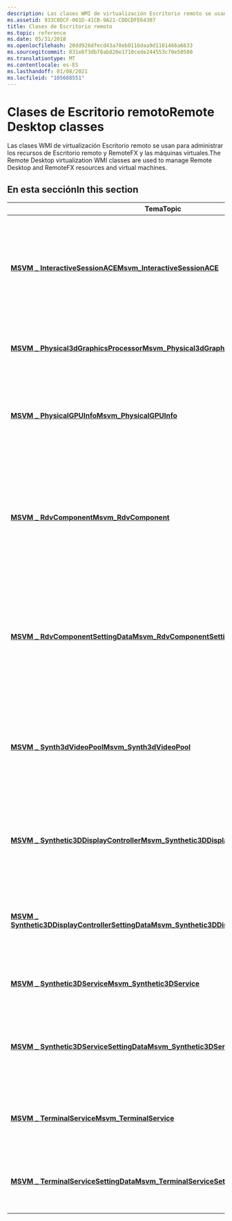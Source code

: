 ```yaml
---
description: Las clases WMI de virtualización Escritorio remoto se usan para administrar los recursos de Escritorio remoto y RemoteFX y las máquinas virtuales.
ms.assetid: 933C8DCF-061D-41CB-9A21-CDDCDFE64307
title: Clases de Escritorio remoto
ms.topic: reference
ms.date: 05/31/2018
ms.openlocfilehash: 20dd926dfecd43a78eb0116daa9d1161466a6633
ms.sourcegitcommit: 831e8f3db78ab820e1710cede244553c70e50500
ms.translationtype: MT
ms.contentlocale: es-ES
ms.lasthandoff: 01/08/2021
ms.locfileid: "105688551"
---
```

# <a name="remote-desktop-classes"></a><span data-ttu-id="cb9ae-103">Clases de Escritorio remoto</span><span class="sxs-lookup"><span data-stu-id="cb9ae-103">Remote Desktop classes</span></span>

<span data-ttu-id="cb9ae-104">Las clases WMI de virtualización Escritorio remoto se usan para administrar los recursos de Escritorio remoto y RemoteFX y las máquinas virtuales.</span><span class="sxs-lookup"><span data-stu-id="cb9ae-104">The Remote Desktop virtualization WMI classes are used to manage Remote Desktop and RemoteFX resources and virtual machines.</span></span>

## <a name="in-this-section"></a><span data-ttu-id="cb9ae-105">En esta sección</span><span class="sxs-lookup"><span data-stu-id="cb9ae-105">In this section</span></span>



| <span data-ttu-id="cb9ae-106">Tema</span><span class="sxs-lookup"><span data-stu-id="cb9ae-106">Topic</span></span>                                                                                                            | <span data-ttu-id="cb9ae-107">Descripción</span><span class="sxs-lookup"><span data-stu-id="cb9ae-107">Description</span></span>                                                                                                                                                  |
|------------------------------------------------------------------------------------------------------------------|--------------------------------------------------------------------------------------------------------------------------------------------------------------|
| [<span data-ttu-id="cb9ae-108">**MSVM \_ InteractiveSessionACE**</span><span class="sxs-lookup"><span data-stu-id="cb9ae-108">**Msvm\_InteractiveSessionACE**</span></span>](msvm-interactivesessionace.md)<br/>                                     | <span data-ttu-id="cb9ae-109">Representa una *entrada de control de acceso* (ACE) que determina el acceso a la sesión interactiva de una máquina virtual.</span><span class="sxs-lookup"><span data-stu-id="cb9ae-109">Represents an *access control entry* (ACE) that determines access to the interactive session of a virtual machine.</span></span><br/>                                |
| [<span data-ttu-id="cb9ae-110">**MSVM \_ Physical3dGraphicsProcessor**</span><span class="sxs-lookup"><span data-stu-id="cb9ae-110">**Msvm\_Physical3dGraphicsProcessor**</span></span>](msvm-physical3dgraphicsprocessor.md)<br/>                         | <span data-ttu-id="cb9ae-111">Describe la unidad de procesamiento de gráficos (GPU) física 3D.</span><span class="sxs-lookup"><span data-stu-id="cb9ae-111">Describes the physical 3-D graphics processing unit (GPU).</span></span><br/>                                                                                        |
| [<span data-ttu-id="cb9ae-112">**MSVM \_ PhysicalGPUInfo**</span><span class="sxs-lookup"><span data-stu-id="cb9ae-112">**Msvm\_PhysicalGPUInfo**</span></span>](msvm-physicalgpuinfo.md)<br/>                                                 | <span data-ttu-id="cb9ae-113">Contiene información sobre una unidad de procesamiento de gráficos (GPU) física de RemoteFX.</span><span class="sxs-lookup"><span data-stu-id="cb9ae-113">Contains information about a RemoteFX physical graphics processing unit (GPU).</span></span><br/>                                                                    |
| [<span data-ttu-id="cb9ae-114">**MSVM \_ RdvComponent**</span><span class="sxs-lookup"><span data-stu-id="cb9ae-114">**Msvm\_RdvComponent**</span></span>](msvm-rdvcomponent.md)<br/>                                                       | <span data-ttu-id="cb9ae-115">Representa el estado del componente RDV, que es responsable de proporcionar un transporte para el elemento primario al invitado con fines de configuración.</span><span class="sxs-lookup"><span data-stu-id="cb9ae-115">Represents the state of the RDV component, which is responsible for providing a transport for the parent to the guest for configuration purposes.</span></span><br/> |
| [<span data-ttu-id="cb9ae-116">**MSVM \_ RdvComponentSettingData**</span><span class="sxs-lookup"><span data-stu-id="cb9ae-116">**Msvm\_RdvComponentSettingData**</span></span>](msvm-rdvcomponentsettingdata.md)<br/>                                 | <span data-ttu-id="cb9ae-117">Representa el estado configurado del componente de virtualización de Escritorio remoto (RDV).</span><span class="sxs-lookup"><span data-stu-id="cb9ae-117">Represents the configured state of the Remote Desktop Virtualization (RDV) component.</span></span> <span data-ttu-id="cb9ae-118">El estado predeterminado es habilitado.</span><span class="sxs-lookup"><span data-stu-id="cb9ae-118">The default state is Enabled.</span></span><br/>                               |
| [<span data-ttu-id="cb9ae-119">**MSVM \_ Synth3dVideoPool**</span><span class="sxs-lookup"><span data-stu-id="cb9ae-119">**Msvm\_Synth3dVideoPool**</span></span>](msvm-synth3dvideopool.md)<br/>                                               | <span data-ttu-id="cb9ae-120">Contiene información acerca de las unidades de procesamiento de gráficos (GPU) sintéticas de vídeo 3D disponibles en el sistema host.</span><span class="sxs-lookup"><span data-stu-id="cb9ae-120">Contains information about the synthetic 3-D video graphics processing units (GPUs) available on the host system.</span></span><br/>                                 |
| [<span data-ttu-id="cb9ae-121">**MSVM \_ Synthetic3DDisplayController**</span><span class="sxs-lookup"><span data-stu-id="cb9ae-121">**Msvm\_Synthetic3DDisplayController**</span></span>](msvm-synthetic3ddisplaycontroller.md)<br/>                       | <span data-ttu-id="cb9ae-122">Representa el controlador de pantalla sintético 3D que se asigna a una máquina virtual.</span><span class="sxs-lookup"><span data-stu-id="cb9ae-122">Represents the synthetic 3-D display controller that is assigned to a virtual machine.</span></span><br/>                                                            |
| [<span data-ttu-id="cb9ae-123">**MSVM \_ Synthetic3DDisplayControllerSettingData**</span><span class="sxs-lookup"><span data-stu-id="cb9ae-123">**Msvm\_Synthetic3DDisplayControllerSettingData**</span></span>](msvm-synthetic3ddisplaycontrollersettingdata.md)<br/> | <span data-ttu-id="cb9ae-124">Representa la configuración de un controlador de pantalla sintético 3D para una máquina virtual.</span><span class="sxs-lookup"><span data-stu-id="cb9ae-124">Represents settings for a synthetic 3-D display controller for a virtual machine.</span></span><br/>                                                                 |
| [<span data-ttu-id="cb9ae-125">**MSVM \_ Synthetic3DService**</span><span class="sxs-lookup"><span data-stu-id="cb9ae-125">**Msvm\_Synthetic3DService**</span></span>](msvm-synthetic3dservice.md)<br/>                                           | <span data-ttu-id="cb9ae-126">Describe el servicio de GPU 3D sintético.</span><span class="sxs-lookup"><span data-stu-id="cb9ae-126">Describes the synthetic 3-D GPU service.</span></span><br/>                                                                                                          |
| [<span data-ttu-id="cb9ae-127">**MSVM \_ Synthetic3DServiceSettingData**</span><span class="sxs-lookup"><span data-stu-id="cb9ae-127">**Msvm\_Synthetic3DServiceSettingData**</span></span>](msvm-synthetic3dservicesettingdata.md)<br/>                     | <span data-ttu-id="cb9ae-128">Representa la configuración para el servicio 3D sintético presente en un sistema host único.</span><span class="sxs-lookup"><span data-stu-id="cb9ae-128">Represents the settings for the synthetic 3-D service present on a single host system.</span></span><br/>                                                            |
| [<span data-ttu-id="cb9ae-129">**MSVM \_ TerminalService**</span><span class="sxs-lookup"><span data-stu-id="cb9ae-129">**Msvm\_TerminalService**</span></span>](msvm-terminalservice.md)<br/>                                                 | <span data-ttu-id="cb9ae-130">Administra todas las conexiones remotas de terminal a un host determinado.</span><span class="sxs-lookup"><span data-stu-id="cb9ae-130">Manages all remote terminal connections to a particular host.</span></span><br/>                                                                                     |
| [<span data-ttu-id="cb9ae-131">**MSVM \_ TerminalServiceSettingData**</span><span class="sxs-lookup"><span data-stu-id="cb9ae-131">**Msvm\_TerminalServiceSettingData**</span></span>](msvm-terminalservicesettingdata.md)<br/>                           | <span data-ttu-id="cb9ae-132">Representa la configuración del equipo virtual Terminal Services en un host.</span><span class="sxs-lookup"><span data-stu-id="cb9ae-132">Represents the settings for the virtual computer terminal services on a host.</span></span><br/>                                                                     |



 

 

 




